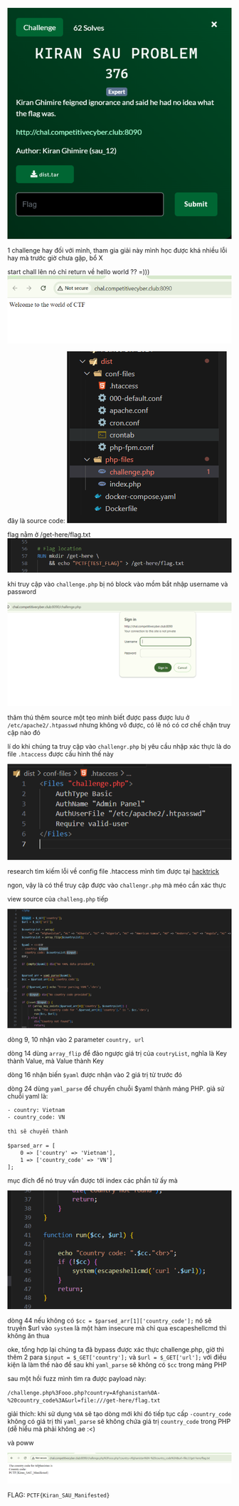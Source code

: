 ![image](../img/8.1.png)

1 challenge hay đối với mình, tham gia giải này mình học được khá nhiều lỗi hay mà trước giờ chưa gặp, bổ X

start chall lên nó chỉ return về hello world ?? =))) 
![image](../img/8.2.png)

đây là source code:
![image](../img/8.3.png)

flag nằm ở /get-here/flag.txt
![image](../img/8.4.png)


khi truy cập vào `challenge.php` bị nó block vào mồm bắt nhập username và password

![image](../img/8.5.png)

thăm thú thêm source một tẹo mình biết được pass được lưu ở
`/etc/apache2/.htpasswd` nhưng không vô được, có lẽ nó có cơ chế chặn truy cập nào đó

lí do khi chúng ta truy cập vào `challengr.php` bị yêu cầu nhập xác thực là do file `.htaccess` được cấu hình thế này

![image](../img/8.6.png)

research tìm kiếm lỗi về config file .htaccess mình tìm được tại [hacktrick](https://book.hacktricks.xyz/network-services-pentesting/pentesting-web/apache#acl-bypass)

ngon, vậy là có thể truy cập được vào `challengr.php` mà méo cần xác thực

view source của `challeng.php` tiếp

![image](../img/8.7.png)

dòng 9, 10 nhận vào 2 parameter `country, url`

dòng 14 dùng `array_flip` để đảo ngược giá trị của `coutryList`, nghĩa là Key thành Value, mà Value thành Key

dòng 16 nhận biến `$yaml` được nhận vào 2 giá trị từ trước đó

dòng 24 dùng `yaml_parse` để chuyển chuỗi $yaml thành mảng PHP. giả sử chuỗi yaml là:
```
- country: Vietnam
- country_code: VN

thì sẽ chuyển thành

$parsed_arr = [
    0 => ['country' => 'Vietnam'],
    1 => ['country_code' => 'VN']
];

```

mục đích để nó truy vấn được tới index các phần tử ấy mà


![image](../img/8.8.png)

dòng 44 nếu không có `$cc = $parsed_arr[1]['country_code'];` nó sẽ truyền $url vào `system` là một hàm insecure mà chỉ qua escapeshellcmd thì không ăn thua

oke, tổng hợp lại chúng ta đã bypass được xác thực challenge.php, giờ thì thêm 2 para `$input = $_GET['country'];` và `$url = $_GET['url'];` với điều kiện là làm thế nào để sau khi `yaml_parse` sẽ không có `$cc` trong mảng PHP


sau một hồi fuzz mình tìm ra được payload này:


`/challenge.php%3Fooo.php?country=Afghanistan%0A-%20country_code%3A&url=file:///get-here/flag.txt`

giải thích: khi sử dụng `%0A` sẽ tạo dòng mới khi đó tiếp tục cấp `-country_code` không có giá trị thì `yaml_parse` sẽ không chứa giá trị `country_code` trong PHP (dễ hiểu mà phải không ae :<)

và poww

![image](../img/8.9.png)

FLAG: `PCTF{Kiran_SAU_Manifested}`



